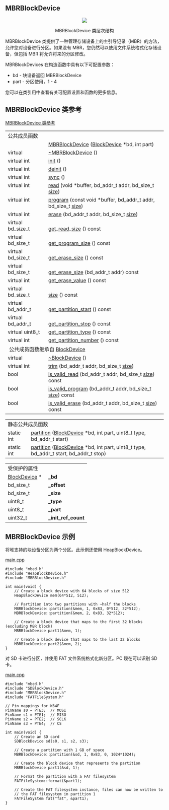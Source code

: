 ## MBRBlockDevice
<div align=center><img src="https://os.mbed.com/docs/v5.9/mbed-os-api-doxy/class_m_b_r_block_device.png">

MBRBlockDevice 类层次结构</div>                                                                 

MBRBlockDevice 类提供了一种管理存储设备上的主引导记录（MBR）的方法，允许您对设备进行分区。如果没有 MBR，您仍然可以使用文件系统格式化存储设备，但包括 MBR 将允许将来的分区修改。

MBRBlockDevices 在构造函数中具有以下可配置参数：

+ bd - 块设备返回 MBRBlockDevice
+ part - 分区使用，1 - 4

您可以在类引用中查看有关可配置设置和函数的更多信息。

## MBRBlockDevice 类参考
[MBRBlockDevice 类参考](http://os.mbed.com/docs/v5.9/mbed-os-api-doxy/class_m_b_r_block_device.html)

<table><tbody><tr><td colspan="2">公共成员函数</td>
		</tr><tr><td style="vertical-align:top;">&nbsp;</td>
			<td style="vertical-align:bottom;"><a href="http://os.mbed.com/docs/v5.9/mbed-os-api-doxy/class_m_b_r_block_device.html#af6a37d19aefba222155663de313cdd25" rel="nofollow" target="_blank">MBRBlockDevice</a> (<a href="http://os.mbed.com/docs/v5.9/mbed-os-api-doxy/class_block_device.html" rel="nofollow" target="_blank">BlockDevice</a> *bd, int part)</td>
		</tr><tr><td style="vertical-align:top;">virtual&nbsp;</td>
			<td style="vertical-align:bottom;"><a href="http://os.mbed.com/docs/v5.9/mbed-os-api-doxy/class_m_b_r_block_device.html#a23c6943d60a7be52cc3ec87d4fb557a9" rel="nofollow" target="_blank">~MBRBlockDevice</a> ()</td>
		</tr><tr><td style="vertical-align:top;">virtual int&nbsp;</td>
			<td style="vertical-align:bottom;"><a href="http://os.mbed.com/docs/v5.9/mbed-os-api-doxy/class_m_b_r_block_device.html#a778021c373b6954c71121cbf19e4e84e" rel="nofollow" target="_blank">init</a> ()</td>
		</tr><tr><td style="vertical-align:top;">virtual int&nbsp;</td>
			<td style="vertical-align:bottom;"><a href="http://os.mbed.com/docs/v5.9/mbed-os-api-doxy/class_m_b_r_block_device.html#afda889d5dbb5d3bed6f0d0222272a174" rel="nofollow" target="_blank">deinit</a> ()</td>
		</tr><tr><td style="vertical-align:top;">virtual int&nbsp;</td>
			<td style="vertical-align:bottom;"><a href="http://os.mbed.com/docs/v5.9/mbed-os-api-doxy/class_m_b_r_block_device.html#af22fc95d9850a921f4b048996199c84f" rel="nofollow" target="_blank">sync</a> ()</td>
		</tr><tr><td style="vertical-align:top;">virtual int&nbsp;</td>
			<td style="vertical-align:bottom;"><a href="http://os.mbed.com/docs/v5.9/mbed-os-api-doxy/class_m_b_r_block_device.html#aabc3027216369068d292425240498848" rel="nofollow" target="_blank">read</a> (void *buffer, bd_addr_t addr, bd_size_t <a href="http://os.mbed.com/docs/v5.9/mbed-os-api-doxy/class_m_b_r_block_device.html#a1eee0b0beeb8fdaeda23f4f2b6c53dc6" rel="nofollow" target="_blank">size</a>)</td>
		</tr><tr><td style="vertical-align:top;">virtual int&nbsp;</td>
			<td style="vertical-align:bottom;"><a href="http://os.mbed.com/docs/v5.9/mbed-os-api-doxy/class_m_b_r_block_device.html#a041b5217588929690cab8a869886e6d1" rel="nofollow" target="_blank">program</a> (const void *buffer, bd_addr_t addr, bd_size_t <a href="http://os.mbed.com/docs/v5.9/mbed-os-api-doxy/class_m_b_r_block_device.html#a1eee0b0beeb8fdaeda23f4f2b6c53dc6" rel="nofollow" target="_blank">size</a>)</td>
		</tr><tr><td style="vertical-align:top;">virtual int&nbsp;</td>
			<td style="vertical-align:bottom;"><a href="http://os.mbed.com/docs/v5.9/mbed-os-api-doxy/class_m_b_r_block_device.html#a2064d7d85063a8cf1d2d710dc0f39043" rel="nofollow" target="_blank">erase</a> (bd_addr_t addr, bd_size_t <a href="http://os.mbed.com/docs/v5.9/mbed-os-api-doxy/class_m_b_r_block_device.html#a1eee0b0beeb8fdaeda23f4f2b6c53dc6" rel="nofollow" target="_blank">size</a>)</td>
		</tr><tr><td style="vertical-align:top;">virtual bd_size_t&nbsp;</td>
			<td style="vertical-align:bottom;"><a href="http://os.mbed.com/docs/v5.9/mbed-os-api-doxy/class_m_b_r_block_device.html#a3c78569b8a83087c547b58fad7cd14d6" rel="nofollow" target="_blank">get_read_size</a> () const</td>
		</tr><tr><td style="vertical-align:top;">virtual bd_size_t&nbsp;</td>
			<td style="vertical-align:bottom;"><a href="http://os.mbed.com/docs/v5.9/mbed-os-api-doxy/class_m_b_r_block_device.html#a55eeb132ac466effd668a0e95e006c6f" rel="nofollow" target="_blank">get_program_size</a> () const</td>
		</tr><tr><td style="vertical-align:top;">virtual bd_size_t&nbsp;</td>
			<td style="vertical-align:bottom;"><a href="http://os.mbed.com/docs/v5.9/mbed-os-api-doxy/class_m_b_r_block_device.html#a2731a5feb3c3576ee1d223fe911ab5b8" rel="nofollow" target="_blank">get_erase_size</a> () const</td>
		</tr><tr><td style="vertical-align:top;">virtual bd_size_t&nbsp;</td>
			<td style="vertical-align:bottom;"><a href="http://os.mbed.com/docs/v5.9/mbed-os-api-doxy/class_m_b_r_block_device.html#a9ccb92935100aeb838a0758424e07354" rel="nofollow" target="_blank">get_erase_size</a> (bd_addr_t addr) const</td>
		</tr><tr><td style="vertical-align:top;">virtual int&nbsp;</td>
			<td style="vertical-align:bottom;"><a href="http://os.mbed.com/docs/v5.9/mbed-os-api-doxy/class_m_b_r_block_device.html#a7ca77b7e1a8d1fdb96f3897bf90ebda0" rel="nofollow" target="_blank">get_erase_value</a> () const</td>
		</tr><tr><td style="vertical-align:top;">virtual bd_size_t&nbsp;</td>
			<td style="vertical-align:bottom;"><a href="http://os.mbed.com/docs/v5.9/mbed-os-api-doxy/class_m_b_r_block_device.html#a1eee0b0beeb8fdaeda23f4f2b6c53dc6" rel="nofollow" target="_blank">size</a> () const</td>
		</tr><tr><td style="vertical-align:top;">virtual bd_addr_t&nbsp;</td>
			<td style="vertical-align:bottom;"><a href="http://os.mbed.com/docs/v5.9/mbed-os-api-doxy/class_m_b_r_block_device.html#ac8e7938d4423529bc9db7a728ca0668b" rel="nofollow" target="_blank">get_partition_start</a> () const</td>
		</tr><tr><td style="vertical-align:top;">virtual bd_addr_t&nbsp;</td>
			<td style="vertical-align:bottom;"><a href="http://os.mbed.com/docs/v5.9/mbed-os-api-doxy/class_m_b_r_block_device.html#a75e9f6f09cb00a17781ca746b75e7c76" rel="nofollow" target="_blank">get_partition_stop</a> () const</td>
		</tr><tr><td style="vertical-align:top;">virtual uint8_t&nbsp;</td>
			<td style="vertical-align:bottom;"><a href="http://os.mbed.com/docs/v5.9/mbed-os-api-doxy/class_m_b_r_block_device.html#a8e0cbc1d332a7da607d0c961157858f3" rel="nofollow" target="_blank">get_partition_type</a> () const</td>
		</tr><tr><td style="vertical-align:top;">virtual int&nbsp;</td>
			<td style="vertical-align:bottom;"><a href="http://os.mbed.com/docs/v5.9/mbed-os-api-doxy/class_m_b_r_block_device.html#a624d045cbf32cd9128efda29bb1f215d" rel="nofollow" target="_blank">get_partition_number</a> () const</td>
		</tr><tr><td colspan="2">&nbsp;公共成员函数继承自 <a href="http://os.mbed.com/docs/v5.9/mbed-os-api-doxy/class_block_device.html" rel="nofollow" target="_blank">BlockDevice</a></td>
		</tr><tr><td style="vertical-align:top;">virtual&nbsp;</td>
			<td style="vertical-align:bottom;"><a href="http://os.mbed.com/docs/v5.9/mbed-os-api-doxy/class_block_device.html#a397713428dd2b787174b6ca43231c1f9" rel="nofollow" target="_blank">~BlockDevice</a> ()</td>
		</tr><tr><td style="vertical-align:top;">virtual int&nbsp;</td>
			<td style="vertical-align:bottom;"><a href="http://os.mbed.com/docs/v5.9/mbed-os-api-doxy/class_block_device.html#a3c4e12c08231786310538d3d0729ba49" rel="nofollow" target="_blank">trim</a> (bd_addr_t addr, bd_size_t <a href="http://os.mbed.com/docs/v5.9/mbed-os-api-doxy/class_block_device.html#aadd381b4f44d82d402c84eb07bd2ba1b" rel="nofollow" target="_blank">size</a>)</td>
		</tr><tr><td style="vertical-align:top;">bool&nbsp;</td>
			<td style="vertical-align:bottom;"><a href="http://os.mbed.com/docs/v5.9/mbed-os-api-doxy/class_block_device.html#adb348252c273554b08a4826477786ccd" rel="nofollow" target="_blank">is_valid_read</a> (bd_addr_t addr, bd_size_t <a href="http://os.mbed.com/docs/v5.9/mbed-os-api-doxy/class_block_device.html#aadd381b4f44d82d402c84eb07bd2ba1b" rel="nofollow" target="_blank">size</a>) const</td>
		</tr><tr><td style="vertical-align:top;">bool&nbsp;</td>
			<td style="vertical-align:bottom;"><a href="http://os.mbed.com/docs/v5.9/mbed-os-api-doxy/class_block_device.html#af341e26902d727513dfe9ff4d6232751" rel="nofollow" target="_blank">is_valid_program</a> (bd_addr_t addr, bd_size_t <a href="http://os.mbed.com/docs/v5.9/mbed-os-api-doxy/class_block_device.html#aadd381b4f44d82d402c84eb07bd2ba1b" rel="nofollow" target="_blank">size</a>) const</td>
		</tr><tr><td style="vertical-align:top;">bool&nbsp;</td>
			<td style="vertical-align:bottom;"><a href="http://os.mbed.com/docs/v5.9/mbed-os-api-doxy/class_block_device.html#a0a5c01f28bdcd360f56f0f8e636067f2" rel="nofollow" target="_blank">is_valid_erase</a> (bd_addr_t addr, bd_size_t <a href="http://os.mbed.com/docs/v5.9/mbed-os-api-doxy/class_block_device.html#aadd381b4f44d82d402c84eb07bd2ba1b" rel="nofollow" target="_blank">size</a>) const</td>
		</tr></tbody></table>
<table><tbody><tr><td colspan="2">静态公共成员函数</td>
		</tr><tr><td style="vertical-align:top;">static int&nbsp;</td>
			<td style="vertical-align:bottom;"><a href="http://os.mbed.com/docs/v5.9/mbed-os-api-doxy/class_m_b_r_block_device.html#ace6dd73e8514a0a2afab8f8bc37bada8" rel="nofollow" target="_blank">partition</a> (<a href="http://os.mbed.com/docs/v5.9/mbed-os-api-doxy/class_block_device.html" rel="nofollow" target="_blank">BlockDevice</a> *bd, int part, uint8_t type, bd_addr_t start)</td>
		</tr><tr><td style="vertical-align:top;">static int&nbsp;</td>
			<td style="vertical-align:bottom;"><a href="http://os.mbed.com/docs/v5.9/mbed-os-api-doxy/class_m_b_r_block_device.html#a69bb7b1976b105d9f2f820cdb48d536a" rel="nofollow" target="_blank">partition</a> (<a href="http://os.mbed.com/docs/v5.9/mbed-os-api-doxy/class_block_device.html" rel="nofollow" target="_blank">BlockDevice</a> *bd, int part, uint8_t type, bd_addr_t start, bd_addr_t stop)</td>
		</tr></tbody></table>
<table><tbody><tr><td colspan="2">受保护的属性</td>
		</tr><tr><td style="vertical-align:top;"><a id="aac32a05aecb553081ef38d7ebfa6a95f" target="_blank"></a> <a href="http://os.mbed.com/docs/v5.9/mbed-os-api-doxy/class_block_device.html" rel="nofollow" target="_blank">BlockDevice</a> *&nbsp;</td>
			<td style="vertical-align:bottom;"><strong>_bd</strong></td>
		</tr><tr><td style="vertical-align:top;"><a id="aef7bef400055b6bf7ea87f2e4dc5e64c" target="_blank"></a> bd_size_t&nbsp;</td>
			<td style="vertical-align:bottom;"><strong>_offset</strong></td>
		</tr><tr><td style="vertical-align:top;"><a id="a2a3b46918b6b4c1e14635bf171945826" target="_blank"></a> bd_size_t&nbsp;</td>
			<td style="vertical-align:bottom;"><strong>_size</strong></td>
		</tr><tr><td style="vertical-align:top;"><a id="a2a4db41da5a435a30f6f46d255e92bf1" target="_blank"></a> uint8_t&nbsp;</td>
			<td style="vertical-align:bottom;"><strong>_type</strong></td>
		</tr><tr><td style="vertical-align:top;"><a id="af4a73200cd6684679a7b1587e3933a8b" target="_blank"></a> uint8_t&nbsp;</td>
			<td style="vertical-align:bottom;"><strong>_part</strong></td>
		</tr><tr><td style="vertical-align:top;"><a id="a313fd7a7d840dee793ca061fe0076501" target="_blank"></a> uint32_t&nbsp;</td>
			<td style="vertical-align:bottom;"><strong>_init_ref_count</strong></td>
		</tr></tbody></table>

## MBRBlockDevice 示例
将堆支持的块设备分区为两个分区。此示例还使用 HeapBlockDevice。

[main.cpp](https://os.mbed.com/teams/mbed_example/code/MBRBlockDevice_ex_1/file/daa62d7aa9f9/main.cpp)                                                                                                                                                
```
#include "mbed.h"
#include "HeapBlockDevice.h"
#include "MBRBlockDevice.h"
    
int main(void) {
    // Create a block device with 64 blocks of size 512
    HeapBlockDevice mem(64*512, 512);
    
    // Partition into two partitions with ~half the blocks
    MBRBlockDevice::partition(&mem, 1, 0x83, 0*512, 32*512);
    MBRBlockDevice::partition(&mem, 2, 0x83, 32*512);
    
    // Create a block device that maps to the first 32 blocks (excluding MBR block)
    MBRBlockDevice part1(&mem, 1);
    
    // Create a block device that maps to the last 32 blocks
    MBRBlockDevice part2(&mem, 2);
}
```
对 SD 卡进行分区，并使用 FAT 文件系统格式化新分区。PC 现在可以识别 SD 卡。

[main.cpp](https://os.mbed.com/teams/mbed_example/code/MBRBlockDevice_ex_2/file/a48b7099a59c/main.cpp)                                                                                                                                                
```
#include "mbed.h"
#include "SDBlockDevice.h"
#include "MBRBlockDevice.h"
#include "FATFileSystem.h"
    
// Pin mappings for K64F
PinName s0 = PTE3;  // MOSI
PinName s1 = PTE1;  // MISO
PinName s2 = PTE2;  // SCLK
PinName s3 = PTE4;  // CS
    
int main(void) {
    // Create an SD card
    SDBlockDevice sd(s0, s1, s2, s3);
    
    // Create a partition with 1 GB of space
    MBRBlockDevice::partition(&sd, 1, 0x83, 0, 1024*1024);
    
    // Create the block device that represents the partition
    MBRBlockDevice part1(&sd, 1);
    
    // Format the partition with a FAT filesystem
    FATFileSystem::format(&part1);
    
    // Create the FAT filesystem instance, files can now be written to
    // the FAT filesystem in partition 1
    FATFileSystem fat("fat", &part1);
}
```